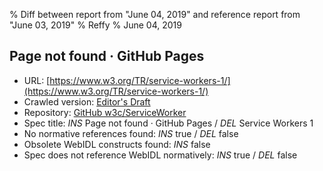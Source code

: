 % Diff between report from "June 04, 2019" and reference report from "June 03, 2019"
% Reffy
% June 04, 2019

## Page not found · GitHub Pages

- URL: [https://www.w3.org/TR/service-workers-1/](https://www.w3.org/TR/service-workers-1/)
- Crawled version: [Editor's Draft](https://w3c.github.io/ServiceWorker/v1/)
- Repository: [GitHub w3c/ServiceWorker](https://github.com/w3c/ServiceWorker)
- Spec title: *INS* Page not found · GitHub Pages / *DEL* Service Workers 1
- No normative references found: *INS* true / *DEL* false
- Obsolete WebIDL constructs found: *INS* false
- Spec does not reference WebIDL normatively: *INS* true / *DEL* false


